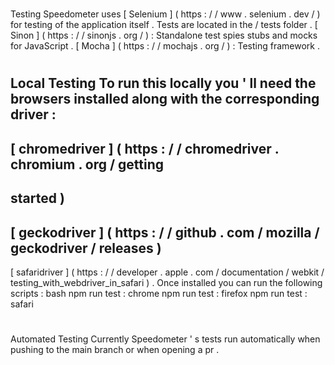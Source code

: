 #
Testing
Speedometer
uses
[
Selenium
]
(
https
:
/
/
www
.
selenium
.
dev
/
)
for
testing
of
the
application
itself
.
Tests
are
located
in
the
/
tests
folder
.
[
Sinon
]
(
https
:
/
/
sinonjs
.
org
/
)
:
Standalone
test
spies
stubs
and
mocks
for
JavaScript
.
[
Mocha
]
(
https
:
/
/
mochajs
.
org
/
)
:
Testing
framework
.
#
#
Local
Testing
To
run
this
locally
you
'
ll
need
the
browsers
installed
along
with
the
corresponding
driver
:
-
[
chromedriver
]
(
https
:
/
/
chromedriver
.
chromium
.
org
/
getting
-
started
)
-
[
geckodriver
]
(
https
:
/
/
github
.
com
/
mozilla
/
geckodriver
/
releases
)
-
[
safaridriver
]
(
https
:
/
/
developer
.
apple
.
com
/
documentation
/
webkit
/
testing_with_webdriver_in_safari
)
.
Once
installed
you
can
run
the
following
scripts
:
bash
npm
run
test
:
chrome
npm
run
test
:
firefox
npm
run
test
:
safari
#
#
Automated
Testing
Currently
Speedometer
'
s
tests
run
automatically
when
pushing
to
the
main
branch
or
when
opening
a
pr
.
